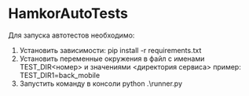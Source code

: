 # HamkorAutoTests

Для запуска автотестов необходимо:
1) Установить зависимости: pip install -r requirements.txt
2) Установить переменные окружения в файл с именами TEST_DIR<номер> и значениями <директория сервиса> пример: TEST_DIR1=back_mobile 
3) Запустить команду в консоли python .\runner.py


